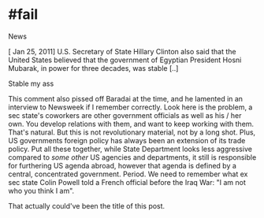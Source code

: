 # #fail

News

[ Jan 25, 2011] U.S. Secretary of State Hillary Clinton also said that the United States believed that the government of Egyptian President Hosni Mubarak, in power for three decades, was stable [..]

Stable my ass

This comment also pissed off Baradai at the time, and he lamented in an interview to Newsweek if I remember correctly. Look here is the problem, a sec state's coworkers are other government officials as well as his / her own. You develop relations with them, and want to keep working with them. That's natural. But this is not revolutionary material, not by a long shot. Plus, US governments foreign policy has always been an extension of its trade policy. Put all these together, while State Department looks less aggressive compared to *some other* US agencies and departments, it still is responsible for furthering US agenda abroad, however that agenda is defined by a central, concentrated government. Period. We need to remember what ex sec state Colin Powell told a French official before the Iraq War: "I am not who you think I am".

That actually could've been the title of this post.
